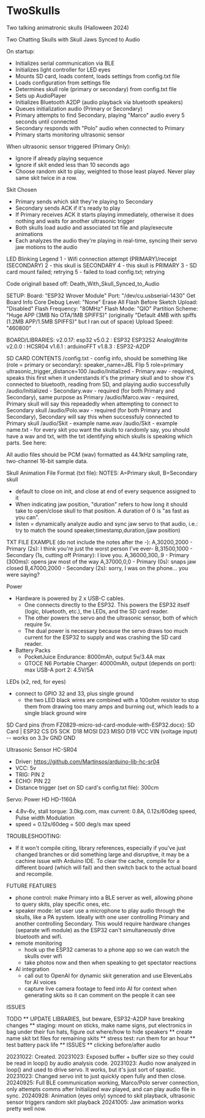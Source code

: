 # TwoSkulls
 Two talking animatronic skulls (Halloween 2024)

  Two Chatting Skulls with Skull Jaws Synced to Audio

  On startup:
  - Initializes serial communication via BLE
  - Initializes light controller for LED eyes
  - Mounts SD card, loads content, loads settings from config.txt file
  - Loads configuration from settings file
  - Determines skull role (primary or secondary) from config.txt file
  - Sets up AudioPlayer
  - Initializes Bluetooth A2DP (audio playback via bluetooth speakers)
  - Queues initialization audio (Primary or Secondary)
  - Primary attempts to find Secondary, playing "Marco" audio every 5 seconds until connected
  - Secondary responds with "Polo" audio when connected to Primary
  - Primary starts monitoring ultrasonic sensor
  
  When ultrasonic sensor triggered (Primary Only):
  - Ignore if already playing sequence
  - Ignore if skit ended less than 10 seconds ago
  - Choose random skit to play, weighted to those least played. Never play same skit twice in a row.

  Skit Chosen
  - Primary sends which skit they're playing to Secondary
  - Secondary sends ACK if it's ready to play
  - If Primary receives ACK it starts playing immediately, otherwise it does nothing and waits for another ultrasonic trigger
  - Both skulls load audio and associated txt file and play/execute animations
  - Each analyzes the audio they're playing in real-time, syncing their servo jaw motions to the audio


  LED Blinking Legend
  1 - Wifi connection attempt (PRIMARY)/receipt (SECONDARY)
  2 - this skull is SECONDARY
  4 - this skull is PRIMARY
  3 - SD card mount failed; retrying
  5 - failed to load config.txt; retrying


  Code originall based off: Death_With_Skull_Synced_to_Audio

SETUP:
Board: "ESP32 Wrover Module"
Port: "/dev/cu.usbserial-1430"
Get Board Info
Core Debug Level: "None"
Erase All Flash Before Sketch Upload: "Disabled"
Flash Frequency: "80MHz"
Flash Mode: "QIO"
Partition Scheme: "Huge APP (3MB No OTA/1MB SPIFFS)" (originally "Default 4MB with spiffs (1.2MB APP/1.5MB SPIFFS)" but I ran out of space)
Upload Speed: "460800"

BOARD/LIBRARIES:
v2.0.17: esp32
v5.0.2 : ESP32 ESP32S2 AnalogWrite
v2.0.0 : HCSR04
v1.6.1 : arduinoFFT
v1.8.3 : ESP32-A2DP

SD CARD CONTENTS
/config.txt - config info, should be something like (role = primary or secondary):
      speaker_name=JBL Flip 5
      role=primary
      ultrasonic_trigger_distance=100
/audio/Initialized - Primary.wav - required, speaks this first when it understands it's the primary skull and to show it's connected to bluetooth, reading from SD, and playing audio successfully
/audio/Initialized - Secondary.wav - required (for both Primary and Secondary), same purpose as Primary
/audio/Marco.wav - required, Primary skull will say this repeadedly when attempting to connect to Secondary skull
/audio/Polo.wav - required (for both Primary and Secondary), Secondary will say this when successfuly connected to Primary skull
/audio/Skit - example name.wav
/audio/Skit - example name.txt - for every skit you want the skulls to randomly say, you should have a wav and txt, with the txt identifying which skulls is speaking which parts. See here:

All audio files should be PCM (wav) formatted as 44.1kHz sampling rate, two-channel 16-bit sample data.

Skull Animation File Format (txt file):
NOTES:
A=Primary skull, B=Secondary skull
- default to close on init, and close at end of every sequence assigned to it
- When indicating jaw position, "duration" refers to how long it should take to open/close skull to that position. A duration of 0 is "as fast as you can".
- listen = dynamically analyze audio and sync jaw servo to that audio, i.e.: try to match the sound
speaker,timestamp,duration,(jaw position)

TXT FILE EXAMPLE (do not include the notes after the -):
A,30200,2000      - Primary (2s): I think you're just the worst person I've ever-
B,31500,1000      - Secondary (1s, cutting off Primary): I love you.
A,36000,300,.9    - Primary (300ms): opens jaw most of the way
A,37000,0,0       - Primary (0s): snaps jaw closed
B,47000,2000      - Secondary (2s): sorry, I was on the phone... you were saying?

Power
- Hardware is powered by 2 x USB-C cables.
  - One connects directly to the ESP32. This powers the ESP32 itself (logic, bluetooth, etc.), the LEDs, and the SD card reader.
  - The other powers the servo and the ultrasonic sensor, both of which require 5v.
  - The dual power is necessary because the servo draws too much current for the ESP32 to supply and was crashing the SD card reader.
- Battery Packs
  - PocketJuice Endurance: 8000mAh, output 5v/3.4A max
  - GTOCE N6 Portable Charger: 40000mAh, output (depends on port): max USB-A port 2: 4.5V/5A

LEDs (x2, red, for eyes)
- connect to GPIO 32 and 33, plus single ground 
  - the two LED black wires are combined with a 100ohm resistor to stop them from drawing too many amps and burning out, which leads to a single black ground wire

SD Card pins (from  FZ0829-micro-sd-card-module-with-ESP32.docx):
    SD Card | ESP32
    CS​        D5
    SCK  ​     D18
    MOSI​      D23
    MISO​      D19
    VCC       VIN (voltage input) -- works on 3.3v
    GND       GND

Ultrasonic Sensor HC-SR04
 - Driver: https://github.com/Martinsos/arduino-lib-hc-sr04
 - VCC: 5v
 - TRIG: PIN 2
 - ECHO: PIN 22
 - Distance trigger (set on SD card's config.txt file): 300cm

Servo: Power HD HD-1160A
- 4.8v-6v, stall torque: 3.0kg.com, max current: 0.8A, 0.12s/60deg speed, Pulse width Modulation
- speed = 0.12s/60deg = 500 deg/s max speed



TROUBLESHOOTING:
- If it won't compile citing, library references, especially if you've just changed branches or did something large and disruptive,
  it may be a cachine issue with Arduino IDE. To clear the cache, compile for a different board (which will fail) and then switch
  back to the actual board and recompile.


FUTURE FEATURES
- phone control: make Primary into a BLE server as well, allowing phone to query skits, play specific ones, etc.
- speaker mode: let user use a microphone to play audio through the skulls, like a PA system. Ideally with one user controlling
  Primary and another controlling Secondary. This would require hardware changes (separate wifi module) as the ESP32 can't
  simultaneously drive bluetooth and wifi.
- remote monitoring
  - hook up the ESP32 cameras to a phone app so we can watch the skulls over wifi
  - take photos now and then when speaking to get spectator reactions
- AI integration
  - call out to OpenAI for dynamic skit generation and use ElevenLabs for AI voices
  - capture live camera footage to feed into AI for context when generating skits so it can comment on the people it can see


ISSUES

  TODO
  ** UPDATE LIBRARIES, but beware, ESP32-A2DP have breaking changes
  ** staging: mount on sticks, make name signs, put electronics in bag under their fun hats, figure out where/how to hide speakers
  ** create name skit txt files for remaining skits
  ** stress test: run them for an hour
    ** test battery pack life
  ** ISSUES
    ** clicking before/after audio



20231022: Created.
20231023: Exposed buffer + buffer size so they could be read in loop() by audio analysis code.
20231023: Audio now analyzed in loop() and used to drive servo. It works, but it's just sort of spastic.
20231023: Changed servo init to just quickly open fully and then close.
20240925: Full BLE communication working, Marco/Polo server connection, only attempts comms after Initialized wav played,
          and can play audio file in sync.
20240928: Animation (eyes only) synced to skit playback, ultrasonic sensor triggers random skit playback
20241005: Jaw animation works pretty well now.
